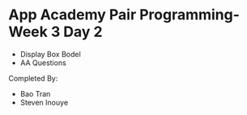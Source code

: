 # App Academy Pair Programming-Week 3 Day 2

- Display Box Bodel
- AA Questions

Completed By:

- Bao Tran
- Steven Inouye
